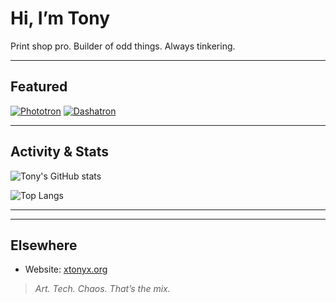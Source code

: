 # Hi, I’m Tony

Print shop pro. Builder of odd things. Always tinkering.

---

## Featured

[![Phototron](https://github-readme-stats.vercel.app/api/pin/?username=omgsideburns&repo=phototron&theme=tokyonight)](https://github.com/omgsideburns/phototron)
[![Dashatron](https://github-readme-stats.vercel.app/api/pin/?username=omgsideburns&repo=dashatron&theme=tokyonight)](https://github.com/omgsideburns/dashatron)

---

## Activity & Stats

![Tony's GitHub stats](https://github-readme-stats.vercel.app/api?username=omgsideburns&show_icons=true&theme=tokyonight&hide_title=true)

![Top Langs](https://github-readme-stats.vercel.app/api/top-langs/?username=omgsideburns&layout=compact&theme=tokyonight)

---
---

## Elsewhere

- Website: [xtonyx.org](https://xtonyx.org)

> _Art. Tech. Chaos. That’s the mix._
